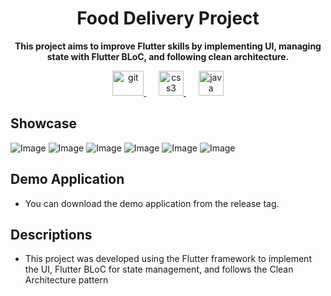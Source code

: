 <h1 align="center">Food Delivery Project</h1>
<p align="center"><b>This project aims to improve Flutter skills by implementing UI, managing state with Flutter BLoC, and following clean architecture.</b></p>
<p align="center">
<a href="https://flutter.dev/" target="_blank" rel="noreferrer"> <img src="https://www.cdnlogo.com/logos/f/30/flutter.svg" alt="git" width="50" height="40"/> </a>
&nbsp;&nbsp;&nbsp;&nbsp;
<a href="https://supabase.com/" target="_blank" rel="noreferrer"> <img src="https://elest.io/images/softwares/284/logo.png" alt="css3" width="40" height="40"/> </a>
&nbsp;&nbsp;&nbsp;&nbsp;
<a href="https://firebase.google.com/" target="_blank" rel="noreferrer"> <img src="https://plugins.jetbrains.com/files/12129/770043/icon/default.png" alt="java" height="40"/> </a>
</p>

## Showcase</h1>
![Image](https://github.com/user-attachments/assets/554fd235-4d84-45a6-9741-c314cf16b858)
![Image](https://github.com/user-attachments/assets/278e74f8-ce43-442f-8653-6900da6779c9)
![Image](https://github.com/user-attachments/assets/a9aecbc6-693b-4732-93c5-afca24859b90)
![Image](https://github.com/user-attachments/assets/332326be-90bb-41b9-8be6-22b22aa3459d)
![Image](https://github.com/user-attachments/assets/bbab5fff-419e-47b8-9078-15cfaca128d4)
![Image](https://github.com/user-attachments/assets/396dadce-b05e-432c-b1d3-aed4fc5fb80e)

## Demo Application
- You can download the demo application from the release tag.

## Descriptions
- This project was developed using the Flutter framework to implement the UI, Flutter BLoC for state management, and follows the Clean Architecture pattern
